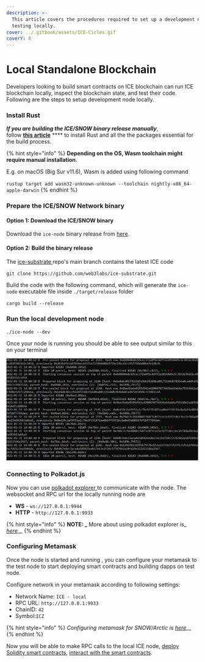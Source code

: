 ```yaml
---
description: >-
  This article covers the procedures required to set up a development node for
  testing locally.
cover: ../.gitbook/assets/ICE-Cicles.gif
coverY: 0
---
```


# Local Standalone Blockchain

Developers looking to build smart contracts on ICE blockchain can run ICE blockchain locally, inspect the blockchain state, and test their code. Following are the steps to setup development node locally.

### Install Rust

_**If you are building the ICE/SNOW binary release manually**_, \
follow [**this article**](https://docs.substrate.io/install/) **** to install Rust and all the the packages essential for the build process.

{% hint style="info" %}
**Depending on the OS, Wasm toolchain might require manual installation.**

E.g. on macOS (Big Sur v11.6), Wasm is added using following command

`rustup target add wasm32-unknown-unknown --toolchain nightly-x86_64-apple-darwin`
{% endhint %}

### Prepare the ICE/SNOW Network binary

#### Option 1: Download the ICE/SNOW binary

Download the `ice-node` binary release from [here](https://github.com/web3labs/ice-substrate/releases).

#### Option 2: Build the binary release

The [ice-substrate ](https://github.com/web3labs/ice-substrate)repo's main branch contains the latest ICE code

```
git clone https://github.com/web3labs/ice-substrate.git
```

Build the code with the following command, which will generate the `ice-node` executable file inside `./target/release` folder

```
cargo build --release
```

### Run the local development node

```
./ice-node --dev
```

Once your node is running you should be able to see output similar to this on your terminal

![](<../.gitbook/assets/image (1) (1) (2) (1).png>)

### Connecting to Polkadot.js

Now you can use [polkadot explorer ](https://polkadot.js.org/apps/?rpc=ws%3A%2F%2F127.0.0.1%3A9944#/explorer)to communicate with the node. The websocket and RPC url for the locally running node are &#x20;

* **WS** - `ws://127.0.0.1:9944`
* **HTTP** - `http://127.0.0.1:9933`

{% hint style="info" %}
**NOTE: **_**** More about using polkadot explorer is_ [_here_](../polkadot.js-app/explorer/)__
{% endhint %}

### Configuring Metamask

Once the node is started and running , you can configure your metamask to the test node to start deploying smart contracts and building dapps on test node.

Configure network in your metamask according to following settings:

* Network Name: `ICE - local`
* RPC URL: `http://127.0.0.1:9933`
* ChainID: `42`
* Symbol:`ICZ`

{% hint style="info" %}
_Configuring metamask for SNOW/Arctic is_ [_here_](evm/configuring-metamask.md#steps)__
{% endhint %}

Now you will be able to make RPC calls to the local ICE node, [deploy Solidity smart contracts](evm/evm-and-solidity-smart-contracts/using-hardhat/), [interact with the smart contracts](evm/evm-and-solidity-smart-contracts/using-hardhat/interact-with-contracts-using-hardhat.md).
